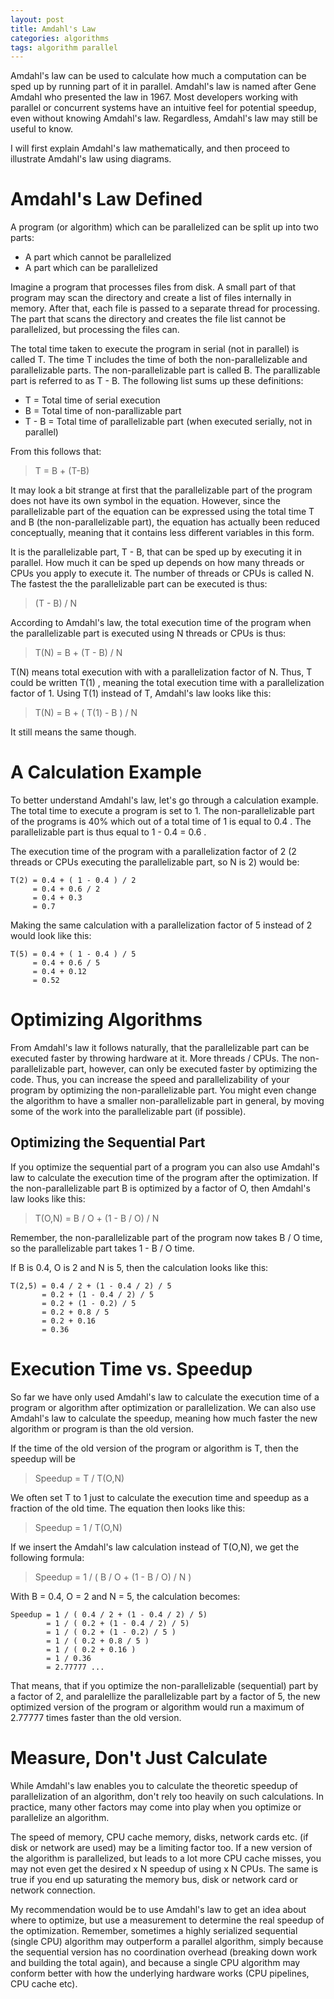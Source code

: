 ```yaml
---
layout: post
title: Amdahl's Law
categories: algorithms
tags: algorithm parallel
---
```


Amdahl's law can be used to calculate how much a computation can be sped up by running part of it in parallel. Amdahl's law is named after Gene Amdahl who presented the law in 1967. Most developers working with parallel or concurrent systems have an intuitive feel for potential speedup, even without knowing Amdahl's law. Regardless, Amdahl's law may still be useful to know.

I will first explain Amdahl's law mathematically, and then proceed to illustrate Amdahl's law using diagrams.

# Amdahl's Law Defined

A program (or algorithm) which can be parallelized can be split up into two parts:

- A part which cannot be parallelized
- A part which can be parallelized

Imagine a program that processes files from disk. A small part of that program may scan the directory and create a list of files internally in memory. After that, each file is passed to a separate thread for processing. The part that scans the directory and creates the file list cannot be parallelized, but processing the files can.

The total time taken to execute the program in serial (not in parallel) is called T. The time T includes the time of both the non-parallelizable and parallelizable parts. The non-parallelizable part is called B. The parallizable part is referred to as T - B. The following list sums up these definitions:

- T = Total time of serial execution
- B = Total time of non-parallizable part
- T - B = Total time of parallelizable part (when executed serially, not in parallel)

From this follows that:

>  T = B + (T-B)

It may look a bit strange at first that the parallelizable part of the program does not have its own symbol in the equation. However, since the parallelizable part of the equation can be expressed using the total time T and B (the non-parallelizable part), the equation has actually been reduced conceptually, meaning that it contains less different variables in this form.

It is the parallelizable part, T - B, that can be sped up by executing it in parallel. How much it can be sped up depends on how many threads or CPUs you apply to execute it. The number of threads or CPUs is called N. The fastest the the parallelizable part can be executed is thus:

>  (T - B) / N

According to Amdahl's law, the total execution time of the program when the parallelizable part is executed using N threads or CPUs is thus:

>  T(N) = B + (T - B) / N

T(N) means total execution with with a parallelization factor of N. Thus, T could be written T(1) , meaning the total execution time with a parallelization factor of 1. Using T(1) instead of T, Amdahl's law looks like this:

>  T(N) = B + ( T(1) - B ) / N

It still means the same though.

# A Calculation Example

To better understand Amdahl's law, let's go through a calculation example. The total time to execute a program is set to 1. The non-parallelizable part of the programs is 40% which out of a total time of 1 is equal to 0.4 . The parallelizable part is thus equal to 1 - 0.4 = 0.6 .

The execution time of the program with a parallelization factor of 2 (2 threads or CPUs executing the parallelizable part, so N is 2) would be:

```
T(2) = 0.4 + ( 1 - 0.4 ) / 2
     = 0.4 + 0.6 / 2
     = 0.4 + 0.3
     = 0.7
```

Making the same calculation with a parallelization factor of 5 instead of 2 would look like this:

```
T(5) = 0.4 + ( 1 - 0.4 ) / 5
     = 0.4 + 0.6 / 5
     = 0.4 + 0.12
     = 0.52
```

# Optimizing Algorithms

From Amdahl's law it follows naturally, that the parallelizable part can be executed faster by throwing hardware at it. More threads / CPUs. The non-parallelizable part, however, can only be executed faster by optimizing the code. Thus, you can increase the speed and parallelizability of your program by optimizing the non-parallelizable part. You might even change the algorithm to have a smaller non-parallelizable part in general, by moving some of the work into the parallelizable part (if possible).

## Optimizing the Sequential Part

If you optimize the sequential part of a program you can also use Amdahl's law to calculate the execution time of the program after the optimization. If the non-parallelizable part B is optimized by a factor of O, then Amdahl's law looks like this:

>  T(O,N) = B / O + (1 - B / O) / N

Remember, the non-parallelizable part of the program now takes B / O time, so the parallelizable part takes 1 - B / O time.

If B is 0.4, O is 2 and N is 5, then the calculation looks like this:

```
T(2,5) = 0.4 / 2 + (1 - 0.4 / 2) / 5
       = 0.2 + (1 - 0.4 / 2) / 5
       = 0.2 + (1 - 0.2) / 5
       = 0.2 + 0.8 / 5
       = 0.2 + 0.16
       = 0.36
```

# Execution Time vs. Speedup

So far we have only used Amdahl's law to calculate the execution time of a program or algorithm after optimization or parallelization. We can also use Amdahl's law to calculate the speedup, meaning how much faster the new algorithm or program is than the old version.

If the time of the old version of the program or algorithm is T, then the speedup will be

>  Speedup = T / T(O,N)

We often set T to 1 just to calculate the execution time and speedup as a fraction of the old time. The equation then looks like this:

>  Speedup = 1 / T(O,N)

If we insert the Amdahl's law calculation instead of T(O,N), we get the following formula:

>  Speedup = 1 / ( B / O + (1 - B / O) / N )

With B = 0.4, O = 2 and N = 5, the calculation becomes:

```
Speedup = 1 / ( 0.4 / 2 + (1 - 0.4 / 2) / 5)
        = 1 / ( 0.2 + (1 - 0.4 / 2) / 5)
        = 1 / ( 0.2 + (1 - 0.2) / 5 )
        = 1 / ( 0.2 + 0.8 / 5 )
        = 1 / ( 0.2 + 0.16 )
        = 1 / 0.36
        = 2.77777 ...
```

That means, that if you optimize the non-parallelizable (sequential) part by a factor of 2, and paralellize the parallelizable part by a factor of 5, the new optimized version of the program or algorithm would run a maximum of 2.77777 times faster than the old version.

# Measure, Don't Just Calculate

While Amdahl's law enables you to calculate the theoretic speedup of parallelization of an algorithm, don't rely too heavily on such calculations. In practice, many other factors may come into play when you optimize or parallelize an algorithm.

The speed of memory, CPU cache memory, disks, network cards etc. (if disk or network are used) may be a limiting factor too. If a new version of the algorithm is parallelized, but leads to a lot more CPU cache misses, you may not even get the desired x N speedup of using x N CPUs. The same is true if you end up saturating the memory bus, disk or network card or network connection.

My recommendation would be to use Amdahl's law to get an idea about where to optimize, but use a measurement to determine the real speedup of the optimization. Remember, sometimes a highly serialized sequential (single CPU) algorithm may outperform a parallel algorithm, simply because the sequential version has no coordination overhead (breaking down work and building the total again), and because a single CPU algorithm may conform better with how the underlying hardware works (CPU pipelines, CPU cache etc).

